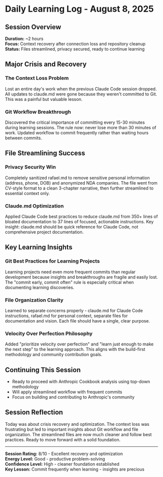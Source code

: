 # Daily Learning Log - August 8, 2025

## Session Overview
**Duration:** ~2 hours  
**Focus:** Context recovery after connection loss and repository cleanup  
**Status:** Files streamlined, privacy secured, ready to continue learning  

## Major Crisis and Recovery

### The Context Loss Problem
Lost an entire day's work when the previous Claude Code session dropped. All updates to claude.md were gone because they weren't committed to Git. This was a painful but valuable lesson.

### Git Workflow Breakthrough
Discovered the critical importance of committing every 15-30 minutes during learning sessions. The rule now: never lose more than 30 minutes of work. Updated workflow to commit frequently rather than waiting hours between commits.

## File Streamlining Success

### Privacy Security Win
Completely sanitized rafael.md to remove sensitive personal information (address, phone, DOB) and anonymized NDA companies. The file went from CV-style format to a clean 3-chapter narrative, then further streamlined to essential context only.

### Claude.md Optimization
Applied Claude Code best practices to reduce claude.md from 350+ lines of bloated documentation to 37 lines of focused, actionable instructions. Key insight: claude.md should be quick reference for Claude Code, not comprehensive project documentation.

## Key Learning Insights

### Git Best Practices for Learning Projects
Learning projects need even more frequent commits than regular development because insights and breakthroughs are fragile and easily lost. The "commit early, commit often" rule is especially critical when documenting learning discoveries.

### File Organization Clarity
Learned to separate concerns properly - claude.md for Claude Code instructions, rafael.md for personal context, separate files for documentation and vision. Each file should have a single, clear purpose.

### Velocity Over Perfection Philosophy
Added "prioritize velocity over perfection" and "learn just enough to make the next step" to the learning approach. This aligns with the build-first methodology and community contribution goals.

## Continuing This Session
- Ready to proceed with Anthropic Cookbook analysis using top-down methodology
- Will apply streamlined workflow with frequent commits
- Focus on building and contributing to Anthropic's community

## Session Reflection
Today was about crisis recovery and optimization. The context loss was frustrating but led to important insights about Git workflow and file organization. The streamlined files are now much cleaner and follow best practices. Ready to move forward with a solid foundation.

---
**Session Rating:** 8/10 - Excellent recovery and optimization  
**Energy Level:** Good - productive problem-solving  
**Confidence Level:** High - cleaner foundation established  
**Key Lesson:** Commit frequently when learning - insights are precious